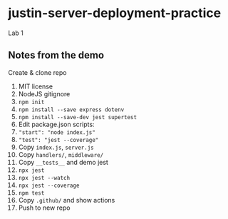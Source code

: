 # justin-server-deployment-practice

Lab 1

## Notes from the demo

  Create & clone repo

   1. MIT license
   1. NodeJS gitignore
   1. `npm init`
   1. `npm install --save express dotenv`
   1. `npm install --save-dev jest supertest`
   1. Edit package.json scripts:
   1. `"start": "node index.js"`
   1. `"test": "jest --coverage"`
   1. Copy `index.js`, `server.js`
   1. Copy `handlers/`, `middleware/`
   1. Copy `__tests__` and demo jest
   1. `npx jest`
   1. `npx jest --watch`
   1. `npx jest --coverage`
   1. `npm test`
   1. Copy `.github/` and show actions
   1. Push to new repo

